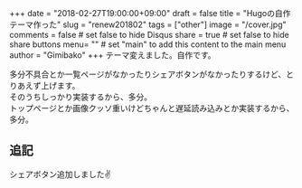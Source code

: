 +++
date = "2018-02-27T19:00:00+09:00"
draft = false
title = "Hugoの自作テーマ作った"
slug = "renew201802"
tags = ["other"]
image = "/cover.jpg"
comments = false	# set false to hide Disqus
share = true	# set false to hide share buttons
menu= ""		# set "main" to add this content to the main menu
author = "Gimibako"
+++
テーマ変えました。自作です。<!--more-->

多分不具合とか一覧ページがなかったりシェアボタンがなかったりするけど、とりあえず上げます。  
そのうちしっかり実装するから、多分。  
トップページとか画像クッソ重いけどちゃんと遅延読み込みとか実装するから、多分。

## 追記

シェアボタン追加しました✌️